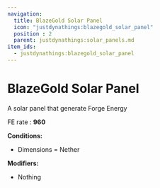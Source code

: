 ```yaml
---
navigation:
  title: BlazeGold Solar Panel
  icon: "justdynathings:blazegold_solar_panel"
  position : 2
  parent: justdynathings:solar_panels.md
item_ids:
  - justdynathings:blazegold_solar_panel
---
```


# BlazeGold  Solar Panel

A solar panel that generate Forge Energy

FE rate : **960**

**Conditions:**
- Dimensions = Nether

**Modifiers:**
- Nothing

<BlockImage id="justdynathings:blazegold_solar_panel" scale="4.0"/>

<RecipeFor id="justdynathings:blazegold_solar_panel" />